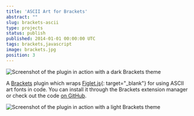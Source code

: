 ```yaml
---
title: 'ASCII Art for Brackets'
abstract: ""
slug: brackets-ascii
type: projects
status: publish
published: 2014-01-01 00:00:00 UTC
tags: brackets,javascript
image: brackets.jpg
position: 3
---
```


![Screenshot of the plugin in action with a dark Brackets
theme](https://farm3.staticflickr.com/2936/14066187607_8f29cbd6e2_b.jpg)

A [Brackets][1] plugin which wraps [Figlet.js][2]{:
target="_blank"} for using ASCII art fonts in code. You can install it
through the Brackets extension manager or check out the code [on
GitHub][3].

![Screenshot of the plugin in action with a light Brackets
theme](https://farm6.staticflickr.com/5521/14252766175_81dc9754ba_b.jpg)



[1]: http://brackets.io/
[2]: https://github.com/patorjk/figlet.js
[3]: https://github.com/velvetkevorkian/BracketsAsciiFonts
